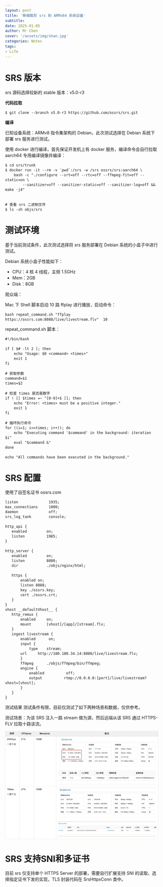 ```yaml
---
layout: post
title: '移植裁剪 srs 到 ARMv64 系统设备'
subtitle: 
date: 2025-01-05
author: Mr Chen
cover: '/assets/img/shan.jpg'
categories: Notes
tags: 
- Life
---
```



# SRS 版本

srs 源码选择较新的 stable 版本：v5.0-r3

**代码拉取**

```
$ git clone --branch v5.0-r3 https://github.com/ossrs/srs.git
```

**编译**

已知设备系统：ARMv8 指令集架构的 Debian，此次测试选择在 Debian 系统下部署 srs 服务进行测试。

使用 docker 进行编译，首先保证开发机上有 docker 服务，编译命令会自行拉取 aarch64 专用编译镜像并编译：

```
$ cd srs/trunk
$ docker run -it --rm -v `pwd`:/srs -w /srs ossrs/srs:aarch64 \
    bash -c "./configure --srt=off --rtc=off --ffmpeg-fit=off --static=on \
        --sanitizer=off --sanitizer-static=off --sanitizer-log=off && make -j4"
 

# 查看 srs 二进制文件
$ ls -sh objs/srs
```

# 测试环境

基于当前测试条件，此次测试选择将 srs 服务部署在 Debian 系统的小盒子中进行测试。

Debian 系统小盒子性能如下：
- CPU：4 核 4 线程，主频 1.5GHz
- Mem：2GB
- Disk：8GB


观众端：

Mac 下 Shell 脚本启动 10 路 ffplay 进行播放，启动命令：

```
bash repeat_command.sh "ffplay https://ossrs.com:8088/live/livestream.flv"  10
```

repeat_command.sh 脚本：

```
#!/bin/bash
 
if [ $# -lt 2 ]; then
    echo "Usage: $0 <command> <times>"
    exit 1
fi
 
# 获取参数
command=$1
times=$2
 
# 检查 times 是否是数字
if ! [[ $times =~ ^[0-9]+$ ]]; then
    echo "Error: <times> must be a positive integer."
    exit 1
fi
 
# 循环执行命令
for ((i=1; i<=times; i++)); do
    echo "Executing command '$command' in the background: iteration $i"
    eval "$command &"
done
 
echo "All commands have been executed in the background."
```


# SRS 配置

使用了自签名证书 ossrs.com

 ```
listen              1935;
max_connections     1000;
daemon              off;
srs_log_tank        console;
 
http_api {
    enabled         on;
    listen          1985;
}
 
http_server {
    enabled         on;
    listen          8080;
    dir             ./objs/nginx/html;
 
    https {
        enabled on;
        listen 8088;
        key ./ossrs.key;
        cert ./ossrs.crt;
    }
}
vhost __defaultVhost__ {
    http_remux {
        enabled     on;
        mount       [vhost]/[app]/[stream].flv;
    }
    ingest livestream {
        enabled      on;
        input {
            type    stream;
        url     http://100.100.34.14:8080/live/livestream.flv;
        }
        ffmpeg      ./objs/ffmpeg/bin/ffmpeg;
        engine {
            enabled          off;
            output          rtmp://0.0.0.0:[port]/live/livestream?vhost=[vhost];
        }
    }
}
```


测试结果
测试条件有限，目前仅测试了如下两种场景和数据，仅供参考。

测试场景：为该 SRS 注入一路 stream 做为源，然后远端从该 SRS 通过 HTTPS-FLV 拉取十路该流。

![](/assets/img/blog/srs_perf.jpg)


# SRS 支持SNI和多证书

目前 srs 仅支持单个 HTTPS Server 的部署，需要自行扩展支持 SNI 的读取、选择指定证书下发的实现，TLS 封装代码在 SrsHttpxConn 类中。
